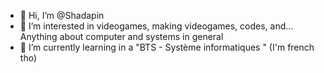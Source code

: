 - 👋 Hi, I’m @Shadapin
- 👀 I’m interested in videogames, making videogames, codes, and... Anything about computer and systems in general
- 🌱 I’m currently learning in a "BTS - Système informatiques " (I'm french tho)

<!---
Shadapin/Shadapin is a ✨ special ✨ repository because its `README.md` (this file) appears on your GitHub profile.
You can click the Preview link to take a look at your changes.
--->

